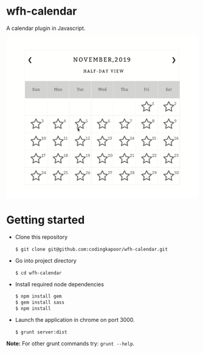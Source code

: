 # wfh-calendar

A calendar plugin in Javascript.

![Wfh Calendar](https://github.com/codingkapoor/wfh-calendar/blob/master/wfh-calendar1.gif)

# Getting started

- Clone this repository

  `$ git clone git@github.com:codingkapoor/wfh-calendar.git`

- Go into project directory

  `$ cd wfh-calendar`

- Install required node dependencies

  ``` 
  $ npm install gem
  $ gem install sass
  $ npm install
  ```

- Launch the application in chrome on port 3000.

  `$ grunt server:dist`

**Note:** For other grunt commands try: `grunt --help`.
